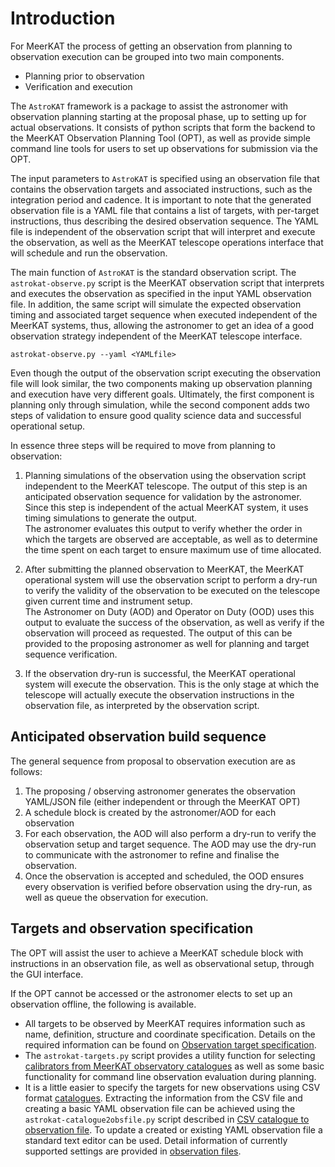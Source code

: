 # Introduction
For MeerKAT the process of getting an observation from planning to observation execution can be grouped into two main components.
* Planning prior to observation
* Verification and execution

The `AstroKAT` framework is a package to assist the astronomer with observation planning starting at the proposal phase, up to setting up for actual observations.
It consists of python scripts that form the backend to the MeerKAT Observation Planning Tool (OPT), as well as provide simple command line tools for users to set up observations for submission via the OPT.

The input parameters to `AstroKAT` is specified using an observation file that contains the observation targets and associated instructions, such as the integration period and cadence.
It is important to note that the generated observation file is a YAML file that contains a list of targets, with per-target instructions, thus describing the desired observation sequence.
The YAML file is independent of the observation script that will interpret and execute the observation, as well as the MeerKAT telescope operations interface that will schedule and run the observation.

The main function of `AstroKAT` is the standard observation script.
The `astrokat-observe.py` script is the MeerKAT observation script that interprets and executes the observation as specified in the input YAML observation file.
In addition, the same script will simulate the expected observation timing and associated target sequence when executed independent of the MeerKAT systems,
thus, allowing the astronomer to get an idea of a good observation strategy independent of the MeerKAT telescope interface.
```
astrokat-observe.py --yaml <YAMLfile>
```

Even though the output of the observation script executing the observation file will look similar, the two components making up observation planning and execution have very different goals.
Ultimately, the first component is planning only through simulation, while the second component adds two steps of validation to ensure good quality science data and successful operational setup.

In essence three steps will be required to move from planning to observation:

1. Planning simulations of the observation using the observation script independent to the MeerKAT telescope.
The output of this step is an anticipated observation sequence for validation by the astronomer.
Since this step is independent of the actual MeerKAT system, it uses timing simulations to generate the output.   
The astronomer evaluates this output to verify whether the order in which the targets are observed are acceptable, as well as to determine the time spent on each target to ensure maximum use of time allocated.

2. After submitting the planned observation to MeerKAT, the MeerKAT operational system will use the observation script to perform a dry-run to verify the validity of the observation to be executed on the telescope given current time and instrument setup.   
The Astronomer on Duty (AOD) and Operator on Duty (OOD) uses this output to evaluate the success of the observation, as well as verify if the observation will proceed as requested.
The output of this can be provided to the proposing astronomer as well for planning and target sequence verification.

3. If the observation dry-run is successful, the MeerKAT operational system will execute the observation.
This is the only stage at which the telescope will actually execute the observation instructions in the observation file, as interpreted by the observation script.


## Anticipated observation build sequence
The general sequence from proposal to observation execution are as follows:
1. The proposing / observing astronomer generates the observation YAML/JSON file (either independent or through the MeerKAT OPT)
2. A schedule block is created by the astronomer/AOD for each observation
3. For each observation, the AOD will also perform a dry-run to verify the observation setup and target sequence.
The AOD may use the dry-run to communicate with the astronomer to refine and finalise the observation.
4. Once the observation is accepted and scheduled, the OOD ensures every observation is verified before observation using the dry-run, as well as queue the observation for execution.


## Targets and observation specification
The OPT will assist the user to achieve a MeerKAT schedule block with instructions in an observation file, as well as observational setup, through the GUI interface.

If the OPT cannot be accessed or the astronomer elects to set up an observation offline, the following is available.
* All targets to be observed by MeerKAT requires information such as name, definition, structure and coordinate specification.
Details on the required information can be found on [Observation target specification](https://github.com/ska-sa/astrokat/wiki/Observation-target-specification).
* The `astrokat-targets.py` script provides a utility function for selecting [calibrators from MeerKAT observatory catalogues](https://github.com/ska-sa/astrokat/wiki/MeerKAT-calibrator-selection) as well as some basic functionality for command line observation evaluation during planning.
* It is a little easier to specify the targets for new observations using CSV format [catalogues](https://github.com/ska-sa/astrokat/wiki/MeerKAT-calibrators-and-CSV-catalogues).
Extracting the information from the CSV file and creating a basic YAML observation file can be achieved using the `astrokat-catalogue2obsfile.py` script described in [CSV catalogue to observation file](https://github.com/ska-sa/astrokat/wiki/Catalogues-to-observation-files).
To update a created or existing YAML observation file a standard text editor can be used.
Detail information of currently supported settings are provided in [observation files](https://github.com/ska-sa/astrokat/wiki/Observation-file).

